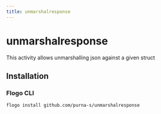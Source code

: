 ```yaml
---
title: unmarshalresponse
---
```


# unmarshalresponse
This activity allows unmarshalling json against a given struct

## Installation
### Flogo CLI
```bash
flogo install github.com/purna-s/unmarshalresponse
```

